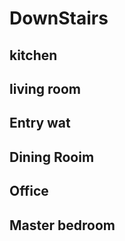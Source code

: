 # DownStairs

## kitchen

## living room

## Entry wat

## Dining Rooim

## Office

## Master bedroom
